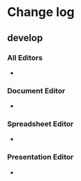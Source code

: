 # Change log
## develop
### All Editors
* 

### Document Editor
* 

### Spreadsheet Editor
* 

### Presentation Editor
* 
